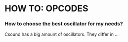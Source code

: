 # HOW TO: OPCODES

### How to choose the best oscillator for my needs?

Csound has a big amount of oscillators. They differ in ...
